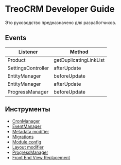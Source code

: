# TreoCRM Developer Guide #
Это руководство предназначено для разработчиков.

## Events ##

| Listener | Method |
| ------ | ------ |
| Product | getDuplicatingLinkList |
| SettingsController | afterUpdate |
| EntityManager | beforeUpdate |
| EntityManager | afterUpdate |
| ProgressManager | beforeUpdate |

## Инструменты ##
* [CronManager](cron_manager/readme.md)
* [EventManager](event_manager/readme.md)
* [Metadata modifier](metadata_modifier/readme.md)
* [Migrations](migrations/readme.md)
* [Module config](module_config/readme.md)
* [Layout modifier](layout_modifier/readme.md)
* [ProgressManager](progress_manager/readme.md)
* [Front End View Replacement](front_end_view_replacement/readme.md)
